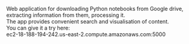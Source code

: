 Web application for downloading Python notebooks from Google drive,
extracting information from them, processing it. \
The app provides convenient search and visualisation of content. \
You can give it a try here:  
ec2-18-188-194-242.us-east-2.compute.amazonaws.com:5000 
